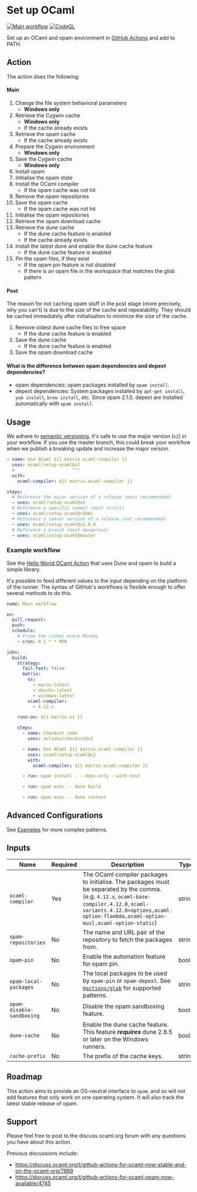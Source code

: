 # Set up OCaml

[![Main workflow](https://github.com/ocaml/setup-ocaml/workflows/Main%20workflow/badge.svg?branch=master)](https://github.com/ocaml/setup-ocaml/actions)
[![CodeQL](https://github.com/ocaml/setup-ocaml/workflows/CodeQL/badge.svg?branch=master)](https://github.com/ocaml/setup-ocaml/actions)

Set up an OCaml and opam environment in
[GitHub Actions](https://github.com/features/actions) and add to PATH.

## Action

The action does the following:

#### Main

1. Change the file system behavioral parameters
   - **Windows only**
1. Retrieve the Cygwin cache
   - **Windows only**
   - If the cache already exists
1. Retrieve the opam cache
   - If the cache already exists
1. Prepare the Cygwin environment
   - **Windows only**
1. Save the Cygwin cache
   - **Windows only**
1. Install opam
1. Initialise the opam state
1. Install the OCaml compiler
   - If the opam cache was not hit
1. Remove the opam repositories
1. Save the opam cache
   - If the opam cache was not hit
1. Initialise the opam repositories
1. Retrieve the opam download cache
1. Retrieve the dune cache
   - If the dune cache feature is enabled
   - If the cache already exists
1. Install the latest dune and enable the dune cache feature
   - If the dune cache feature is enabled
1. Pin the opam files, if they exist
   - If the opam pin feature is not disabled
   - If there is an opam file in the workspace that matches the glob pattern

#### Post

The reason for not caching opam stuff in the post stage (more precisely, why you
can't) is due to the size of the cache and repeatability. They should be cached
immediately after initialisation to minimize the size of the cache.

1. Remove oldest dune cache files to free space
   - If the dune cache feature is enabled
1. Save the dune cache
   - If the dune cache feature is enabled
1. Save the opam download cache

#### What is the difference between opam dependencies and depext dependencies?

- opam dependencies: opam packages installed by `opam install`.
- depext dependencies: System packages installed by `apt-get install`,
  `yum install`, `brew install`, etc. Since opam 2.1.0, depext are installed
  automatically with `opam install`.

## Usage

We adhere to [semantic versioning](https://semver.org), it's safe to use the
major version (`v2`) in your workflow. If you use the master branch, this could
break your workflow when we publish a breaking update and increase the major
version.

```yml
- name: Use OCaml ${{ matrix.ocaml-compiler }}
  uses: ocaml/setup-ocaml@v2
  #                      ^^^
  with:
    ocaml-compiler: ${{ matrix.ocaml-compiler }}
```

```yml
steps:
  # Reference the major version of a release (most recommended)
  - uses: ocaml/setup-ocaml@v2
  # Reference a specific commit (most strict)
  - uses: ocaml/setup-ocaml@<SHA>
  # Reference a semver version of a release (not recommended)
  - uses: ocaml/setup-ocaml@v2.0.0
  # Reference a branch (most dangerous)
  - uses: ocaml/setup-ocaml@master
```

### Example workflow

See the
[Hello World OCaml Action](https://github.com/avsm/hello-world-action-ocaml)
that uses Dune and opam to build a simple library.

It's possible to feed different values to the input depending on the platform of
the runner. The syntax of GitHub's workflows is flexible enough to offer several
methods to do this.

```yml
name: Main workflow

on:
  pull_request:
  push:
  schedule:
    # Prime the caches every Monday
    - cron: 0 1 * * MON

jobs:
  build:
    strategy:
      fail-fast: false
      matrix:
        os:
          - macos-latest
          - ubuntu-latest
          - windows-latest
        ocaml-compiler:
          - 4.12.x

    runs-on: ${{ matrix.os }}

    steps:
      - name: Checkout code
        uses: actions/checkout@v2

      - name: Use OCaml ${{ matrix.ocaml-compiler }}
        uses: ocaml/setup-ocaml@v2
        with:
          ocaml-compiler: ${{ matrix.ocaml-compiler }}

      - run: opam install . --deps-only --with-test

      - run: opam exec -- dune build

      - run: opam exec -- dune runtest
```

## Advanced Configurations

See [Examples](examples.md) for more complex patterns.

## Inputs

| Name                      | Required | Description                                                                                                                                                                                                                       | Type   | Default  |
| ------------------------- | -------- | --------------------------------------------------------------------------------------------------------------------------------------------------------------------------------------------------------------------------------- | ------ | -------- |
| `ocaml-compiler`          | Yes      | The OCaml compiler packages to initialise. The packages must be separated by the comma. (e.g. `4.12.x`, `ocaml-base-compiler.4.12.0`, `ocaml-variants.4.12.0+options,ocaml-option-flambda,ocaml-option-musl,ocaml-option-static`) | string |          |
| `opam-repositories`       | No       | The name and URL pair of the repository to fetch the packages from.                                                                                                                                                               | string |          |
| `opam-pin`                | No       | Enable the automation feature for opam pin.                                                                                                                                                                                       | bool   | `true`   |
| `opam-local-packages`     | No       | The local packages to be used by `opam-pin` or `opam-depext`. See [`@actions/glob`](https://github.com/actions/toolkit/tree/main/packages/glob) for supported patterns.                                                           | string | `*.opam` |
| `opam-disable-sandboxing` | No       | Disable the opam sandboxing feature.                                                                                                                                                                                              | bool   | `false`  |
| `dune-cache`              | No       | Enable the dune cache feature. This feature **_requires_** dune 2.8.5 or later on the Windows runners.                                                                                                                            | bool   | `false`  |
| `cache-prefix`            | No       | The prefix of the cache keys.                                                                                                                                                                                                     | string | `v1`     |

## Roadmap

This action aims to provide an OS-neutral interface to `opam`, and so will not
add features that only work on one operating system. It will also track the
latest stable release of opam.

## Support

Please feel free to post to the discuss.ocaml.org forum with any questions you
have about this action.

Previous discussions include:

- https://discuss.ocaml.org/t/github-actions-for-ocaml-now-stable-and-on-the-ocaml-org/7889
- https://discuss.ocaml.org/t/github-actions-for-ocaml-opam-now-available/4745
